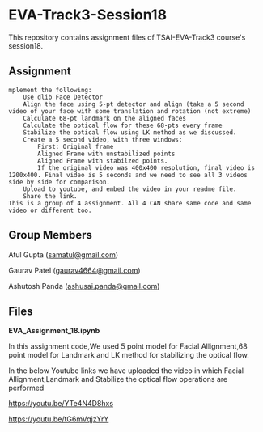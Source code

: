 # EVA-Track3-Session18
This repository contains assignment files of TSAI-EVA-Track3 course's session18.

## Assignment
    mplement the following:
        Use dlib Face Detector 
        Align the face using 5-pt detector and align (take a 5 second video of your face with some translation and rotation (not extreme)
        Calculate 68-pt landmark on the aligned faces
        Calculate the optical flow for these 68-pts every frame
        Stabilize the optical flow using LK method as we discussed. 
        Create a 5 second video, with three windows:
            First: Original frame
            Aligned Frame with unstabilized points
            Aligned Frame with stabilzed points. 
            If the original video was 400x400 resolution, final video is 1200x400. Final video is 5 seconds and we need to see all 3 videos side by side for comparison. 
        Upload to youtube, and embed the video in your readme file. 
        Share the link. 
    This is a group of 4 assignment. All 4 CAN share same code and same video or different too. 

 

## Group Members

Atul Gupta (samatul@gmail.com)

Gaurav Patel (gaurav4664@gmail.com)

Ashutosh Panda (ashusai.panda@gmail.com)


## Files

**EVA_Assignment_18.ipynb**

In this assignment code,We used 5 point model for Facial Allignment,68 point model for Landmark and LK method for
stabilizing the optical flow.

In the below Youtube links we have uploaded the video in which Facial Allignment,Landmark and Stabilize the optical flow
operations are performed

https://youtu.be/YTe4N4D8hxs
  
https://youtu.be/tG6mVqjzYrY


